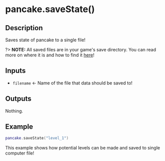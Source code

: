 # pancake.saveState()

## Description

Saves state of pancake to a single file!

?> **NOTE:** All saved files are in your game's save directory. You can read more on where it is and how to find it [here](https://love2d.org/wiki/love.filesystem.getSaveDirectory)!

## Inputs

- `filename` <- Name of the file that data should be saved to!

## Outputs

Nothing.

## Example

```lua
pancake.saveState("level_1")
```

This example shows how potential levels can be made and saved to single computer file!
